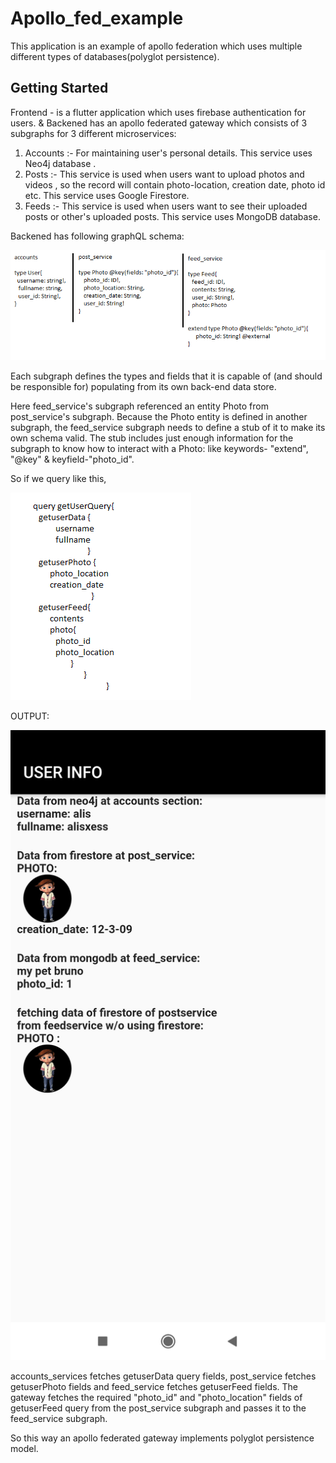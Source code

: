 # Apollo_fed_example

This application is an example of apollo federation which uses multiple different types of databases(polyglot persistence).

## Getting Started
Frontend - is a flutter application which uses firebase authentication for users.
&
Backened has an apollo federated gateway which consists of 3 subgraphs for 3 different microservices:
1) Accounts :- For maintaining user's personal details. This service uses Neo4j database .
2) Posts :- This service is used when users want to upload photos and videos , so the record will contain photo-location, creation date, photo id etc. This service uses Google                 Firestore.
3) Feeds :- This service is used when users want to see their uploaded posts or other's uploaded posts. This service uses MongoDB database. 

Backened has following graphQL schema:

![](assets/images/g_img.png)

Each subgraph defines the types and fields that it is capable of (and should be responsible for) populating from its own back-end data store.

Here feed_service's subgraph referenced an entity Photo from post_service's subgraph. 
Because the Photo entity is defined in another subgraph, the feed_service subgraph needs to define a stub of it to make its own schema valid. The stub includes just enough 
information for the subgraph to know how to interact with a Photo: like keywords- "extend", "@key" & keyfield-"photo_id".

So if we query like this,

![](assets/images/query.png)
 
 
 OUTPUT:
 
 ![](assets/images/out_img.png)
 
 accounts_services fetches getuserData query fields, post_service fetches getuserPhoto fields and feed_service fetches getuserFeed fields.
 The gateway fetches the required "photo_id" and "photo_location" fields of getuserFeed query from the post_service subgraph and passes it to the feed_service subgraph.
 
 So this way an apollo federated gateway implements polyglot persistence model.








